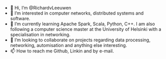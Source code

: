 - 👋 Hi, I’m @RichardvLeeuwen
- 👀 I’m interested in computer networks, distributed systems and software.
- 🌱 I’m currently learning Apache Spark, Scala, Python, C++. I am also following a computer science master at the University of Helsinki with a specialisation in networking.
- 💞️ I’m looking to collaborate on projects regarding data processing, networking, automisation and anything else interesting.
- 📫 How to reach me Github, Linkin and by e-mail.

<!---
RichardvLeeuwen/RichardvLeeuwen is a ✨ special ✨ repository because its `README.md` (this file) appears on your GitHub profile.
You can click the Preview link to take a look at your changes.
--->
